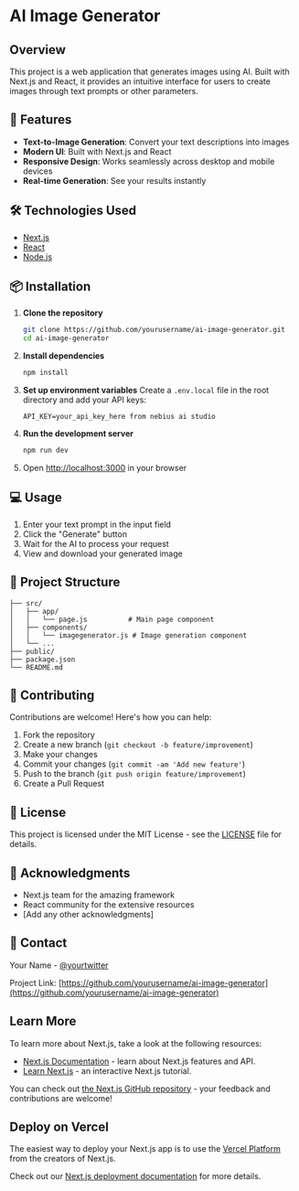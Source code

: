 # AI Image Generator

## Overview

This project is a web application that generates images using AI. Built with Next.js and React, it provides an intuitive interface for users to create images through text prompts or other parameters.

## 🚀 Features

- **Text-to-Image Generation**: Convert your text descriptions into images
- **Modern UI**: Built with Next.js and React
- **Responsive Design**: Works seamlessly across desktop and mobile devices
- **Real-time Generation**: See your results instantly

## 🛠️ Technologies Used

- [Next.js](https://nextjs.org/)
- [React](https://reactjs.org/)
- [Node.js](https://nodejs.org/)

## 📦 Installation

1. **Clone the repository**
   ```bash
   git clone https://github.com/yourusername/ai-image-generator.git
   cd ai-image-generator
   ```

2. **Install dependencies**
   ```bash
   npm install
   ```

3. **Set up environment variables**
   Create a `.env.local` file in the root directory and add your API keys:
   ```env
   API_KEY=your_api_key_here from nebius ai studio
   ```

4. **Run the development server**
   ```bash
   npm run dev
   ```

5. Open [http://localhost:3000](http://localhost:3000) in your browser

## 💻 Usage

1. Enter your text prompt in the input field
2. Click the "Generate" button
3. Wait for the AI to process your request
4. View and download your generated image

## 📁 Project Structure

```
├── src/
│   ├── app/
│   │   └── page.js          # Main page component
│   ├── components/
│   │   └── imagegenerator.js # Image generation component
│   └── ...
├── public/
├── package.json
└── README.md
```

## 🤝 Contributing

Contributions are welcome! Here's how you can help:

1. Fork the repository
2. Create a new branch (`git checkout -b feature/improvement`)
3. Make your changes
4. Commit your changes (`git commit -am 'Add new feature'`)
5. Push to the branch (`git push origin feature/improvement`)
6. Create a Pull Request

## 📝 License

This project is licensed under the MIT License - see the [LICENSE](LICENSE) file for details.

## 🙏 Acknowledgments

- Next.js team for the amazing framework
- React community for the extensive resources
- [Add any other acknowledgments]

## 📧 Contact

Your Name - [@yourtwitter](https://twitter.com/yadav007)

Project Link: [https://github.com/yourusername/ai-image-generator](https://github.com/yourusername/ai-image-generator)
## Learn More

To learn more about Next.js, take a look at the following resources:

- [Next.js Documentation](https://nextjs.org/docs) - learn about Next.js features and API.
- [Learn Next.js](https://nextjs.org/learn) - an interactive Next.js tutorial.

You can check out [the Next.js GitHub repository](https://github.com/vercel/next.js) - your feedback and contributions are welcome!

## Deploy on Vercel

The easiest way to deploy your Next.js app is to use the [Vercel Platform](https://vercel.com/new?utm_medium=default-template&filter=next.js&utm_source=create-next-app&utm_campaign=create-next-app-readme) from the creators of Next.js.

Check out our [Next.js deployment documentation](https://nextjs.org/docs/app/building-your-application/deploying) for more details.
